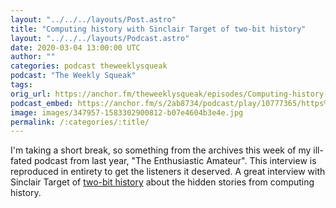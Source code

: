 ```yaml
---
layout: "../../../layouts/Post.astro"
title: "Computing history with Sinclair Target of two-bit history"
layout: "../../../layouts/Podcast.astro"
date: 2020-03-04 13:00:00 UTC
author: ""
categories: podcast theweeklysqueak
podcast: "The Weekly Squeak"
tags: 
orig_url: https://anchor.fm/theweeklysqueak/episodes/Computing-history-with-Sinclair-Target-of-two-bit-history-eb7dal
podcast_embed: https://anchor.fm/s/2ab8734/podcast/play/10777365/https%3A%2F%2Fd3ctxlq1ktw2nl.cloudfront.net%2Fstaging%2F2020-03-04%2F9aba5d26c1752dfff5548152410a4648.m4a
image: images/347957-1583302900812-b07e4604b3e4e.jpg
permalink: /:categories/:title/
---
```

I'm taking a short break, so something from the archives this week of my ill-fated podcast from last year, "The Enthusiastic Amateur". This interview is reproduced in entirety to get the listeners it deserved. A great interview with Sinclair Target of [two-bit history](https://twobithistory.org) about the hidden stories from computing history.
